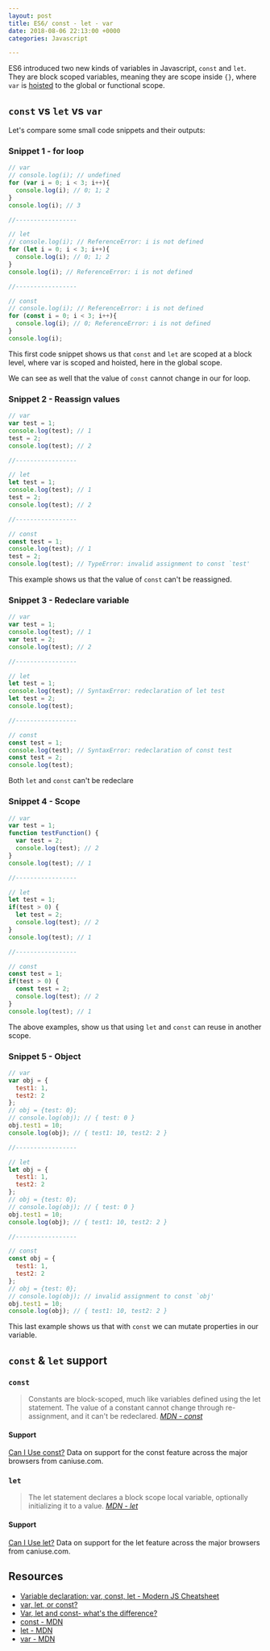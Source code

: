 ```yaml
---
layout: post
title: ES6/ const - let - var
date: 2018-08-06 22:13:00 +0000
categories: Javascript

---
```

ES6 introduced two new kinds of variables in Javascript, `const` and `let`. They are block scoped variables, meaning they are scope inside `{}`, where `var` is [hoisted](/devNotes/javascript/2018/07/31/hoisting.html "hoisted") to the global or functional scope.

## `const` vs `let` vs `var`

Let's compare some small code snippets and their outputs:

### Snippet 1 - for loop

```js
// var
// console.log(i); // undefined
for (var i = 0; i < 3; i++){
  console.log(i); // 0; 1; 2
}
console.log(i); // 3

//-----------------

// let
// console.log(i); // ReferenceError: i is not defined
for (let i = 0; i < 3; i++){
  console.log(i); // 0; 1; 2
}
console.log(i); // ReferenceError: i is not defined

//-----------------

// const
// console.log(i); // ReferenceError: i is not defined
for (const i = 0; i < 3; i++){
  console.log(i); // 0; ReferenceError: i is not defined
}
console.log(i);
```

This first code snippet shows us that `const` and `let` are scoped at a block level, where var is scoped and hoisted, here in the global scope.

We can see as well that the value of `const` cannot change in our for loop.

### Snippet 2 - Reassign values

```js
// var
var test = 1;
console.log(test); // 1
test = 2;
console.log(test); // 2

//-----------------

// let
let test = 1;
console.log(test); // 1
test = 2;
console.log(test); // 2

//-----------------

// const
const test = 1;
console.log(test); // 1
test = 2;
console.log(test); // TypeError: invalid assignment to const `test'
```

This example shows us that the value of `const` can't be reassigned.

### Snippet 3 - Redeclare variable

```js
// var
var test = 1;
console.log(test); // 1
var test = 2;
console.log(test); // 2

//-----------------

// let
let test = 1;
console.log(test); // SyntaxError: redeclaration of let test
let test = 2;
console.log(test);

//-----------------

// const
const test = 1;
console.log(test); // SyntaxError: redeclaration of const test
const test = 2;
console.log(test);
```

Both `let` and `const` can't be redeclare

### Snippet 4 - Scope

```js
// var
var test = 1;
function testFunction() {
  var test = 2;
  console.log(test); // 2
}
console.log(test); // 1

//-----------------

// let
let test = 1;
if(test > 0) {
  let test = 2;
  console.log(test); // 2
}
console.log(test); // 1

//-----------------

// const
const test = 1;
if(test > 0) {
  const test = 2;
  console.log(test); // 2
}
console.log(test); // 1
```

The above examples, show us that using `let` and `const` can reuse in another scope.

### Snippet 5 - Object

```js
// var
var obj = {
  test1: 1,
  test2: 2
};
// obj = {test: 0};
// console.log(obj); // { test: 0 }
obj.test1 = 10;
console.log(obj); // { test1: 10, test2: 2 }

//-----------------

// let
let obj = {
  test1: 1,
  test2: 2
};
// obj = {test: 0};
// console.log(obj); // { test: 0 }
obj.test1 = 10;
console.log(obj); // { test1: 10, test2: 2 }

//-----------------

// const
const obj = {
  test1: 1,
  test2: 2
};
// obj = {test: 0};
// console.log(obj); // invalid assignment to const `obj'
obj.test1 = 10;
console.log(obj); // { test1: 10, test2: 2 }
```

This last example shows us that with `const` we can mutate properties in our variable.

## `const` & `let` support

### `const`

> Constants are block-scoped, much like variables defined using the let statement. The value of a constant cannot change through re-assignment, and it can't be redeclared. [_MDN - const_](https://developer.mozilla.org/en-US/docs/Web/JavaScript/Reference/Statements/const)

#### Support

<p class="ciu_embed" data-feature="const" data-periods="future_1,current,past_1,past_2" data-accessible-colours="false">
<a href="http://caniuse.com/#feat=const">Can I Use const?</a> Data on support for the const feature across the major browsers from caniuse.com.
</p>

### `let`

> The let statement declares a block scope local variable, optionally initializing it to a value. [_MDN - let_](https://developer.mozilla.org/en-US/docs/Web/JavaScript/Reference/Statements/let)

#### Support

<p class="ciu_embed" data-feature="let" data-periods="future_1,current,past_1,past_2" data-accessible-colours="false">
<a href="http://caniuse.com/#feat=let">Can I Use let?</a> Data on support for the let feature across the major browsers from caniuse.com.
</p>

## Resources

* [Variable declaration: var, const, let - Modern JS Cheatsheet](https://mbeaudru.github.io/modern-js-cheatsheet/#variable-declaration-var-const-let)
* [var, let, or const?](https://hackernoon.com/js-var-let-or-const-67e51dbb716f)
* [Var, let and const- what's the difference?](https://duckduckgo.com/?q=const+let+var+es6&t=ffab&atb=v123-1&ia=web)
* [const - MDN](https://developer.mozilla.org/en-US/docs/Web/JavaScript/Reference/Statements/const)
* [let - MDN](https://developer.mozilla.org/en-US/docs/Web/JavaScript/Reference/Statements/let)
* [var - MDN](https://developer.mozilla.org/en-US/docs/Web/JavaScript/Reference/Statements/var)